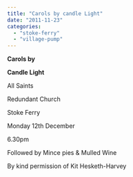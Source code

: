 ```yaml
---
title: "Carols by candle Light"
date: "2011-11-23"
categories: 
  - "stoke-ferry"
  - "village-pump"
---
```


**Carols by**

**Candle Light**

All Saints

Redundant Church

Stoke Ferry

Monday 12th December

6.30pm

Followed by Mince pies & Mulled Wine

By kind permission of Kit Hesketh-Harvey
